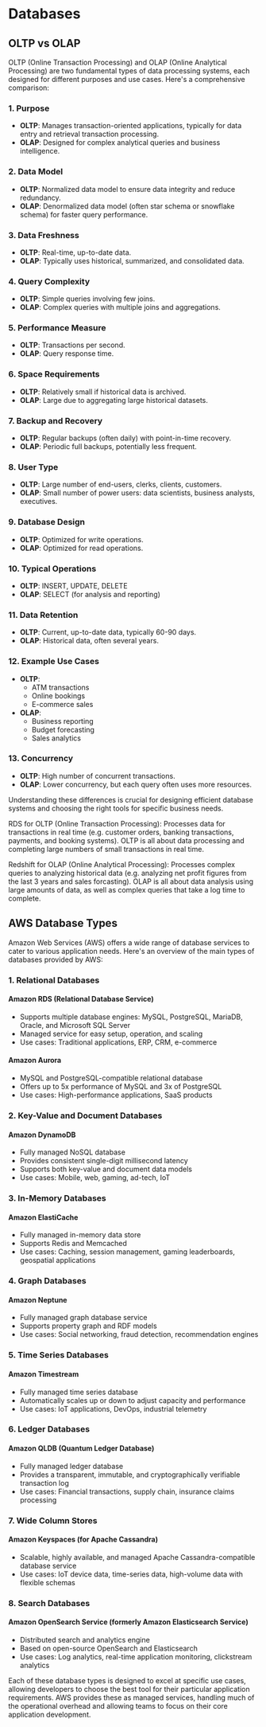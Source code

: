 # Databases

## OLTP vs OLAP

OLTP (Online Transaction Processing) and OLAP (Online Analytical Processing) are two fundamental types of data processing systems, each designed for different purposes and use cases. Here's a comprehensive comparison:

### 1. Purpose

* **OLTP**: Manages transaction-oriented applications, typically for data entry and retrieval transaction processing.
* **OLAP**: Designed for complex analytical queries and business intelligence.

### 2. Data Model

* **OLTP**: Normalized data model to ensure data integrity and reduce redundancy.
* **OLAP**: Denormalized data model (often star schema or snowflake schema) for faster query performance.

### 3. Data Freshness

* **OLTP**: Real-time, up-to-date data.
* **OLAP**: Typically uses historical, summarized, and consolidated data.

### 4. Query Complexity

* **OLTP**: Simple queries involving few joins.
* **OLAP**: Complex queries with multiple joins and aggregations.

### 5. Performance Measure

* **OLTP**: Transactions per second.
* **OLAP**: Query response time.

### 6. Space Requirements

* **OLTP**: Relatively small if historical data is archived.
* **OLAP**: Large due to aggregating large historical datasets.

### 7. Backup and Recovery

* **OLTP**: Regular backups (often daily) with point-in-time recovery.
* **OLAP**: Periodic full backups, potentially less frequent.

### 8. User Type

* **OLTP**: Large number of end-users, clerks, clients, customers.
* **OLAP**: Small number of power users: data scientists, business analysts, executives.

### 9. Database Design

* **OLTP**: Optimized for write operations.
* **OLAP**: Optimized for read operations.

### 10. Typical Operations

* **OLTP**: INSERT, UPDATE, DELETE
* **OLAP**: SELECT (for analysis and reporting)

### 11. Data Retention

* **OLTP**: Current, up-to-date data, typically 60-90 days.
* **OLAP**: Historical data, often several years.

### 12. Example Use Cases

* **OLTP**:
  * ATM transactions
  * Online bookings
  * E-commerce sales
* **OLAP**:
  * Business reporting
  * Budget forecasting
  * Sales analytics

### 13. Concurrency

* **OLTP**: High number of concurrent transactions.
* **OLAP**: Lower concurrency, but each query often uses more resources.

Understanding these differences is crucial for designing efficient database systems and choosing the right tools for specific business needs.



RDS for OLTP (Online Transaction Processing): Processes data for transactions in real time (e.g. customer orders, banking transactions, payments, and booking systems). OLTP is all about data processing and completing large numbers of small transactions in real time.

Redshift for OLAP (Online Analytical Processing): Processes complex queries to analyzing historical data (e.g. analyzing net profit figures from the last 3 years and sales forcasting). OLAP is all about data analysis using large amounts of data, as well as complex queries that take a log time to complete.

## AWS Database Types

Amazon Web Services (AWS) offers a wide range of database services to cater to various application needs. Here's an overview of the main types of databases provided by AWS:

### 1. Relational Databases

#### Amazon RDS (Relational Database Service)

* Supports multiple database engines: MySQL, PostgreSQL, MariaDB, Oracle, and Microsoft SQL Server
* Managed service for easy setup, operation, and scaling
* Use cases: Traditional applications, ERP, CRM, e-commerce

#### Amazon Aurora

* MySQL and PostgreSQL-compatible relational database
* Offers up to 5x performance of MySQL and 3x of PostgreSQL
* Use cases: High-performance applications, SaaS products

### 2. Key-Value and Document Databases

#### Amazon DynamoDB

* Fully managed NoSQL database
* Provides consistent single-digit millisecond latency
* Supports both key-value and document data models
* Use cases: Mobile, web, gaming, ad-tech, IoT

### 3. In-Memory Databases

#### Amazon ElastiCache

* Fully managed in-memory data store
* Supports Redis and Memcached
* Use cases: Caching, session management, gaming leaderboards, geospatial applications

### 4. Graph Databases

#### Amazon Neptune

* Fully managed graph database service
* Supports property graph and RDF models
* Use cases: Social networking, fraud detection, recommendation engines

### 5. Time Series Databases

#### Amazon Timestream

* Fully managed time series database
* Automatically scales up or down to adjust capacity and performance
* Use cases: IoT applications, DevOps, industrial telemetry

### 6. Ledger Databases

#### Amazon QLDB (Quantum Ledger Database)

* Fully managed ledger database
* Provides a transparent, immutable, and cryptographically verifiable transaction log
* Use cases: Financial transactions, supply chain, insurance claims processing

### 7. Wide Column Stores

#### Amazon Keyspaces (for Apache Cassandra)

* Scalable, highly available, and managed Apache Cassandra-compatible database service
* Use cases: IoT device data, time-series data, high-volume data with flexible schemas

### 8. Search Databases

#### Amazon OpenSearch Service (formerly Amazon Elasticsearch Service)

* Distributed search and analytics engine
* Based on open-source OpenSearch and Elasticsearch
* Use cases: Log analytics, real-time application monitoring, clickstream analytics

Each of these database types is designed to excel at specific use cases, allowing developers to choose the best tool for their particular application requirements. AWS provides these as managed services, handling much of the operational overhead and allowing teams to focus on their core application development.
